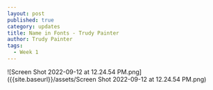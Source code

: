 ```yaml
---
layout: post
published: true
category: updates
title: Name in Fonts - Trudy Painter
author: Trudy Painter
tags:
  - Week 1
---
```

![Screen Shot 2022-09-12 at 12.24.54 PM.png]({{site.baseurl}}/assets/Screen Shot 2022-09-12 at 12.24.54 PM.png)


